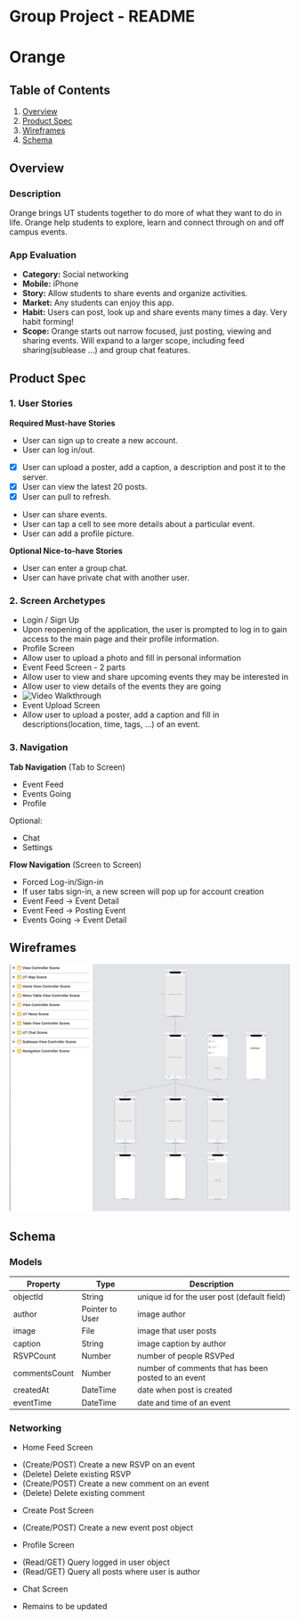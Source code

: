 Group Project - README
===

# Orange

## Table of Contents
1. [Overview](#Overview)
1. [Product Spec](#Product-Spec)
1. [Wireframes](#Wireframes)
2. [Schema](#Schema)

## Overview
### Description
Orange brings UT students together to do more of what they want to do in life. Orange help students to explore, learn and connect through on and off campus events. 

### App Evaluation
- **Category:** Social networking
- **Mobile:** iPhone
- **Story:** Allow students to share events and organize activities.
- **Market:** Any students can enjoy this app. 
- **Habit:** Users can post, look up and share events many times a day. Very habit forming!
- **Scope:** Orange starts out narrow focused, just posting, viewing and sharing events. Will expand to a larger scope, including feed sharing(sublease ...) and group chat features.

## Product Spec

### 1. User Stories

**Required Must-have Stories**

* User can sign up to create a new account.
* User can log in/out.
* [x] User can upload a poster, add a caption, a description and post it to the server.
* [x] User can view the latest 20 posts.
* [x] User can pull to refresh.
* User can share events.
* User can tap a cell to see more details about a particular event.
* User can add a profile picture.


**Optional Nice-to-have Stories**
* User can enter a group chat.
* User can have private chat with another user. 


### 2. Screen Archetypes

* Login / Sign Up
* Upon reopening of the application, the user is prompted to log in to gain access to the main page and their profile information.
* Profile Screen
* Allow user to upload a photo and fill in personal information
* Event Feed Screen - 2 parts
* Allow user to view and share upcoming events they may be interested in
* Allow user to view details of the events they are going
* <img src='https://github.com/mzhazbay/UT-social-media/blob/master/Video%20Walkthrough.gif' title='Video Walkthrough' width='' alt='Video Walkthrough' />
* Event Upload Screen
* Allow user to upload a poster, add a caption and fill in descriptions(location, time, tags, ...) of an event.

### 3. Navigation

**Tab Navigation** (Tab to Screen)

* Event Feed
* Events Going
* Profile

Optional:
* Chat
* Settings

**Flow Navigation** (Screen to Screen)

* Forced Log-in/Sign-in
* If user tabs sign-in, a new screen will pop up for account creation
* Event Feed -> Event Detail
* Event Feed -> Posting Event
* Events Going -> Event Detail


## Wireframes
<img src="https://github.com/Xieyangxinyu/UT-social-media/blob/master/Wireframe.png" width=600>

## Schema 

### Models
| Property | Type | Description |
| ------ | ------ | ------ |
| objectId | String| unique id for the user post (default field) |
| author | Pointer to User | image author |
| image | File | image that user posts|
| caption | String | image caption by author|
| RSVPCount | Number | number of people RSVPed |
| commentsCount | Number | number of comments that has been posted to an event |
| createdAt | DateTime | date when post is created |
| eventTime | DateTime | date and time of an event |
### Networking
- Home Feed Screen
* (Create/POST) Create a new RSVP on an event
* (Delete) Delete existing RSVP
* (Create/POST) Create a new comment on an event
* (Delete) Delete existing comment
- Create Post Screen
* (Create/POST) Create a new event post object
- Profile Screen
* (Read/GET) Query logged in user object
* (Read/GET) Query all posts where user is author
- Chat Screen
* Remains to be updated
